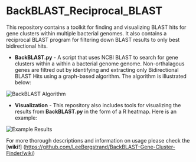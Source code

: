 BackBLAST_Reciprocal_BLAST
==========================

This repository contains a toolkit for finding and visualizing BLAST hits for gene clusters within multiple bacterial genomes. It also contains a reciprocal BLAST program for filtering down BLAST results to only best bidirectional hits.

- **BackBLAST.py** - A script that uses NCBI BLAST to search for gene clusters within a within a bacterial genome genome. Non-orthalagous genes are filtred out by identifying and extracting only Bidirectional BLAST Hits using a graph-based algorithm. The algorithm is illustrated below:

![BackBLAST Algorithm](https://raw.githubusercontent.com/LeeBergstrand/BackBLAST-Gene-Cluster-Finder/master/Media/BackBLAST-Algorithm.gif)

- **Visualization** - This repository also includes tools for visualizing the results from **BackBLAST.py** in the form of a R heatmap. Here is an example:

![Example Results](https://raw.githubusercontent.com/LeeBergstrand/BackBLAST-Gene-Cluster-Finder/master/Media/ExampleResults.jpeg)

For more thorough descriptions and information on usage please check the [**wiki!**] (https://github.com/LeeBergstrand/BackBLAST-Gene-Cluster-Finder/wiki)
